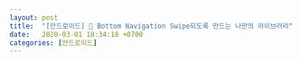 ```yaml
---
layout: post
title:  "[안드로이드] 🍏 Bottom Navigation Swipe되도록 만드는 나만의 라이브러리"
date:   2020-03-01 18:34:10 +0700
categories: [안드로이드]
---
```


> 